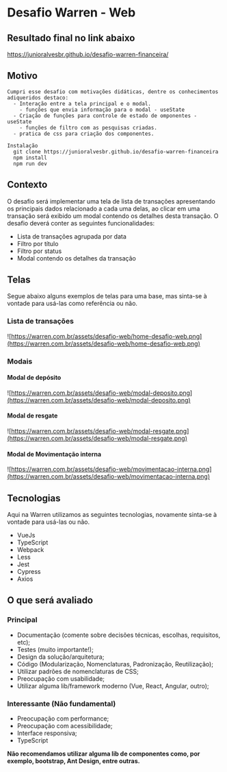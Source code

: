 # Desafio Warren - Web

## Resultado final no link abaixo
https://junioralvesbr.github.io/desafio-warren-financeira/

## Motivo
    Cumpri esse desafio com motivações didáticas, dentre os conhecimentos adiqueridos destaco:
      - Interação entre a tela principal e o modal.
        - funções que envia informação para o modal - useState
      - Criação de funções para controle de estado de omponentes - useState
        - funções de filtro com as pesquisas criadas.
      - pratica de css para criação dos componentes.

    Instalação
      git clone https://junioralvesbr.github.io/desafio-warren-financeira
      npm install
      npm run dev

## Contexto

O desafio será implementar uma tela de lista de transações apresentando os principais dados relacionado a cada uma delas, ao clicar em uma transação será exibido um modal contendo os detalhes desta transação. O desafio deverá conter as seguintes funcionalidades:

- Lista de transações agrupada por data
- Filtro por título
- Filtro por status
- Modal contendo os detalhes da transação

## Telas

Segue abaixo alguns exemplos de telas para uma base, mas sinta-se à vontade para usá-las como referência ou não.

### Lista de transações

![https://warren.com.br/assets/desafio-web/home-desafio-web.png](https://warren.com.br/assets/desafio-web/home-desafio-web.png)

### Modais

#### Modal de depósito
![https://warren.com.br/assets/desafio-web/modal-deposito.png](https://warren.com.br/assets/desafio-web/modal-deposito.png)


#### Modal de resgate
![https://warren.com.br/assets/desafio-web/modal-resgate.png](https://warren.com.br/assets/desafio-web/modal-resgate.png)


#### Modal de Movimentação interna
![https://warren.com.br/assets/desafio-web/movimentacao-interna.png](https://warren.com.br/assets/desafio-web/movimentacao-interna.png)

## Tecnologias

Aqui na Warren utilizamos as seguintes tecnologias, novamente sinta-se à vontade para usá-las ou não.

- VueJs
- TypeScript
- Webpack
- Less
- Jest
- Cypress
- Axios

## O que será avaliado

### Principal

- Documentação (comente sobre decisões técnicas, escolhas, requisitos, etc);
- Testes (muito importante!);
- Design da solução/arquitetura;
- Código (Modularização, Nomenclaturas, Padronização, Reutilização);
- Utilizar padrões de nomenclaturas de CSS;
- Preocupação com usabilidade;
- Utilizar alguma lib/framework moderno (Vue, React, Angular, outro);

### Interessante (Não fundamental)

- Preocupação com performance;
- Preocupação com acessibilidade;
- Interface responsiva;
- TypeScript

**Não recomendamos utilizar alguma lib de componentes como, por exemplo, bootstrap, Ant Design, entre outras.**
